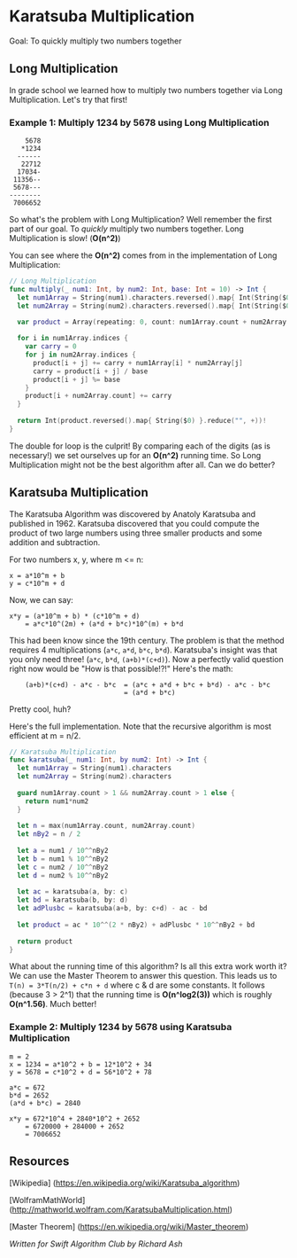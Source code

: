 # Karatsuba Multiplication

Goal: To quickly multiply two numbers together

## Long Multiplication

In grade school we learned how to multiply two numbers together via Long Multiplication. Let's try that first!

### Example 1: Multiply 1234 by 5678 using Long Multiplication

	    5678
	   *1234
	  ------
	   22712
	  17034-
	 11356--
	 5678---
	--------
	 7006652

So what's the problem with Long Multiplication? Well remember the first part of our goal. To *quickly* multiply two numbers together. Long Multiplication is slow! (**O(n^2)**) 

You can see where the **O(n^2)** comes from in the implementation of Long Multiplication:

```swift
// Long Multiplication
func multiply(_ num1: Int, by num2: Int, base: Int = 10) -> Int {
  let num1Array = String(num1).characters.reversed().map{ Int(String($0))! }
  let num2Array = String(num2).characters.reversed().map{ Int(String($0))! }
  
  var product = Array(repeating: 0, count: num1Array.count + num2Array.count)

  for i in num1Array.indices {
    var carry = 0
    for j in num2Array.indices {
      product[i + j] += carry + num1Array[i] * num2Array[j]
      carry = product[i + j] / base
      product[i + j] %= base
    }
    product[i + num2Array.count] += carry
  }
  
  return Int(product.reversed().map{ String($0) }.reduce("", +))!
}
```

The double for loop is the culprit! By comparing each of the digits (as is necessary!) we set ourselves up for an **O(n^2)** running time. So Long Multiplication might not be the best algorithm after all. Can we do better?

## Karatsuba Multiplication

The Karatsuba Algorithm was discovered by Anatoly Karatsuba and published in 1962. Karatsuba discovered that you could compute the product of two large numbers using three smaller products and some addition and subtraction.

For two numbers x, y, where m <= n:

	x = a*10^m + b
	y = c*10^m + d

Now, we can say:

	x*y = (a*10^m + b) * (c*10^m + d)
	    = a*c*10^(2m) + (a*d + b*c)*10^(m) + b*d

This had been know since the 19th century. The problem is that the method requires 4 multiplications (`a*c`, `a*d`, `b*c`, `b*d`). Karatsuba's insight was that you only need three! (`a*c`, `b*d`, `(a+b)*(c+d)`). Now a perfectly valid question right now would be "How is that possible!?!" Here's the math:

        (a+b)*(c+d) - a*c - b*c  = (a*c + a*d + b*c + b*d) - a*c - b*c
                                 = (a*d + b*c)

Pretty cool, huh?

Here's the full implementation. Note that the recursive algorithm is most efficient at m = n/2.

```swift
// Karatsuba Multiplication
func karatsuba(_ num1: Int, by num2: Int) -> Int {
  let num1Array = String(num1).characters
  let num2Array = String(num2).characters
  
  guard num1Array.count > 1 && num2Array.count > 1 else {
    return num1*num2
  }
  
  let n = max(num1Array.count, num2Array.count)
  let nBy2 = n / 2
  
  let a = num1 / 10^^nBy2
  let b = num1 % 10^^nBy2
  let c = num2 / 10^^nBy2
  let d = num2 % 10^^nBy2
  
  let ac = karatsuba(a, by: c)
  let bd = karatsuba(b, by: d)
  let adPlusbc = karatsuba(a+b, by: c+d) - ac - bd
  
  let product = ac * 10^^(2 * nBy2) + adPlusbc * 10^^nBy2 + bd
  
  return product
}
```

What about the running time of this algorithm? Is all this extra work worth it? We can use the Master Theorem to answer this question. This leads us to `T(n) = 3*T(n/2) + c*n + d` where c & d are some constants. It follows (because 3 > 2^1) that the running time is **O(n^log2(3))** which is roughly **O(n^1.56)**. Much better! 

### Example 2: Multiply 1234 by 5678 using Karatsuba Multiplication

	m = 2
	x = 1234 = a*10^2 + b = 12*10^2 + 34
	y = 5678 = c*10^2 + d = 56*10^2 + 78

	a*c = 672
	b*d = 2652
	(a*d + b*c) = 2840
	
	x*y = 672*10^4 + 2840*10^2 + 2652
	    = 6720000 + 284000 + 2652
	    = 7006652	
 
## Resources

[Wikipedia] (https://en.wikipedia.org/wiki/Karatsuba_algorithm)

[WolframMathWorld] (http://mathworld.wolfram.com/KaratsubaMultiplication.html) 

[Master Theorem] (https://en.wikipedia.org/wiki/Master_theorem)

*Written for Swift Algorithm Club by Richard Ash*
